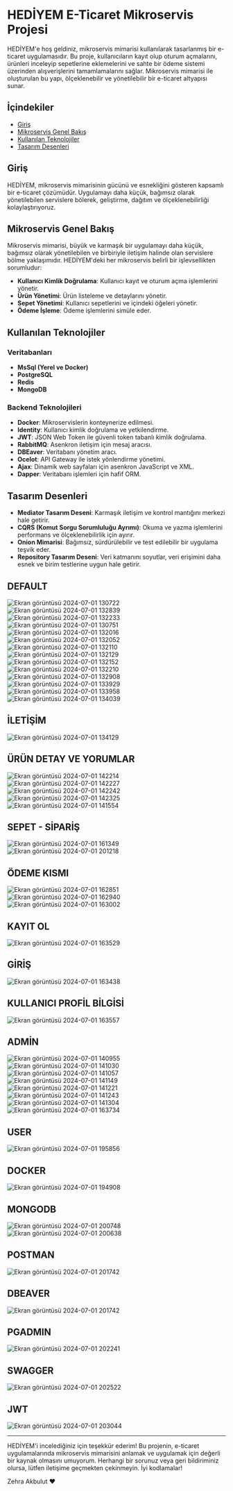 # HEDİYEM E-Ticaret Mikroservis Projesi

HEDİYEM'e hoş geldiniz, mikroservis mimarisi kullanılarak tasarlanmış bir e-ticaret uygulamasıdır. Bu proje, kullanıcıların kayıt olup oturum açmalarını, ürünleri inceleyip sepetlerine eklemelerini ve sahte bir ödeme sistemi üzerinden alışverişlerini tamamlamalarını sağlar. Mikroservis mimarisi ile oluşturulan bu yapı, ölçeklenebilir ve yönetilebilir bir e-ticaret altyapısı sunar.

## İçindekiler
- [Giriş](#giriş)
- [Mikroservis Genel Bakış](#mikroservis-genel-bakış)
- [Kullanılan Teknolojiler](#kullanılan-teknolojiler)
- [Tasarım Desenleri](#tasarım-desenleri)

## Giriş
HEDİYEM, mikroservis mimarisinin gücünü ve esnekliğini gösteren kapsamlı bir e-ticaret çözümüdür. Uygulamayı daha küçük, bağımsız olarak yönetilebilen servislere bölerek, geliştirme, dağıtım ve ölçeklenebilirliği kolaylaştırıyoruz.

## Mikroservis Genel Bakış
Mikroservis mimarisi, büyük ve karmaşık bir uygulamayı daha küçük, bağımsız olarak yönetilebilen ve birbiriyle iletişim halinde olan servislere bölme yaklaşımıdır. HEDİYEM'deki her mikroservis belirli bir işlevsellikten sorumludur:
- **Kullanıcı Kimlik Doğrulama**: Kullanıcı kayıt ve oturum açma işlemlerini yönetir.
- **Ürün Yönetimi**: Ürün listeleme ve detaylarını yönetir.
- **Sepet Yönetimi**: Kullanıcı sepetlerini ve içindeki öğeleri yönetir.
- **Ödeme İşleme**: Ödeme işlemlerini simüle eder.

## Kullanılan Teknolojiler
### Veritabanları
- **MsSql (Yerel ve Docker)**
- **PostgreSQL**
- **Redis**
- **MongoDB**

### Backend Teknolojileri
- **Docker**: Mikroservislerin konteynerize edilmesi.
- **Identity**: Kullanıcı kimlik doğrulama ve yetkilendirme.
- **JWT**: JSON Web Token ile güvenli token tabanlı kimlik doğrulama.
- **RabbitMQ**: Asenkron iletişim için mesaj aracısı.
- **DBEaver**: Veritabanı yönetim aracı.
- **Ocelot**: API Gateway ile istek yönlendirme yönetimi.
- **Ajax**: Dinamik web sayfaları için asenkron JavaScript ve XML.
- **Dapper**: Veritabanı işlemleri için hafif ORM.

## Tasarım Desenleri
- **Mediator Tasarım Deseni**: Karmaşık iletişim ve kontrol mantığını merkezi hale getirir.
- **CQRS (Komut Sorgu Sorumluluğu Ayrımı)**: Okuma ve yazma işlemlerini performans ve ölçeklenebilirlik için ayırır.
- **Onion Mimarisi**: Bağımsız, sürdürülebilir ve test edilebilir bir uygulama teşvik eder.
- **Repository Tasarım Deseni**: Veri katmanını soyutlar, veri erişimini daha esnek ve birim testlerine uygun hale getirir.


## DEFAULT
![Ekran görüntüsü 2024-07-01 130722](https://github.com/zehrakbulut/ECommerce/assets/103004228/6bb7a84e-8e46-4f00-a811-9b3d48d13961)
![Ekran görüntüsü 2024-07-01 132839](https://github.com/zehrakbulut/ECommerce/assets/103004228/783a7640-377d-4aeb-9526-c7ca55456332)
![Ekran görüntüsü 2024-07-01 132233](https://github.com/zehrakbulut/ECommerce/assets/103004228/9e306f0e-dbd1-404c-bd89-dfc4f89f43b7)
![Ekran görüntüsü 2024-07-01 130751](https://github.com/zehrakbulut/ECommerce/assets/103004228/903736c1-eb03-4fa2-bc2b-ebe59614fca2)
![Ekran görüntüsü 2024-07-01 132016](https://github.com/zehrakbulut/ECommerce/assets/103004228/e24ebac0-6070-45c5-8cf5-9c4a7dfc7e3f)
![Ekran görüntüsü 2024-07-01 132052](https://github.com/zehrakbulut/ECommerce/assets/103004228/8546eeff-4ced-4083-b616-1ab376edfcbb)
![Ekran görüntüsü 2024-07-01 132110](https://github.com/zehrakbulut/ECommerce/assets/103004228/334acaf6-d9bc-4152-a204-6f3020bbe35f)
![Ekran görüntüsü 2024-07-01 132129](https://github.com/zehrakbulut/ECommerce/assets/103004228/0b05e95c-50b8-40b2-a627-cbac0efcd0c8)
![Ekran görüntüsü 2024-07-01 132152](https://github.com/zehrakbulut/ECommerce/assets/103004228/a5062d2b-5e62-4ad8-9ae3-a1b86b8c2b41)
![Ekran görüntüsü 2024-07-01 132210](https://github.com/zehrakbulut/ECommerce/assets/103004228/5b79071f-5fba-47fc-ade8-e71853983d30)
![Ekran görüntüsü 2024-07-01 132908](https://github.com/zehrakbulut/ECommerce/assets/103004228/a0eedd24-2434-44e1-a1c6-9b63d8e7d390)
![Ekran görüntüsü 2024-07-01 133929](https://github.com/zehrakbulut/ECommerce/assets/103004228/8f4f6987-a2dd-4386-b208-9469c91e09aa)
![Ekran görüntüsü 2024-07-01 133958](https://github.com/zehrakbulut/ECommerce/assets/103004228/c009f81d-cb0e-4ac7-8487-c66d978e100d)
![Ekran görüntüsü 2024-07-01 134039](https://github.com/zehrakbulut/ECommerce/assets/103004228/d08318a8-f3cb-4add-a4f8-491b05e5c843)

## İLETİŞİM
![Ekran görüntüsü 2024-07-01 134129](https://github.com/zehrakbulut/ECommerce/assets/103004228/46f13375-54cf-4bf7-a3fc-97dc3c341911)



## ÜRÜN DETAY VE YORUMLAR
![Ekran görüntüsü 2024-07-01 142214](https://github.com/zehrakbulut/ECommerce/assets/103004228/333e1a5f-9c18-4b4b-8aaf-f8778cacc6f0)
![Ekran görüntüsü 2024-07-01 142227](https://github.com/zehrakbulut/ECommerce/assets/103004228/8c559ecb-ae5a-4dd8-b70e-b3596ef960c8)
![Ekran görüntüsü 2024-07-01 142242](https://github.com/zehrakbulut/ECommerce/assets/103004228/75c093e4-84f5-4c4a-94f6-65b1a2afe2c1)
![Ekran görüntüsü 2024-07-01 142325](https://github.com/zehrakbulut/ECommerce/assets/103004228/8b7b7f89-d520-4053-82df-12c3d82dfbf9)
![Ekran görüntüsü 2024-07-01 141554](https://github.com/zehrakbulut/ECommerce/assets/103004228/bdbea3c2-79f9-4315-aada-0e4c61e21ace)


## SEPET - SİPARİŞ
![Ekran görüntüsü 2024-07-01 161349](https://github.com/zehrakbulut/ECommerce/assets/103004228/53803e0d-867a-40f7-92cf-9dff3b3f137a)
![Ekran görüntüsü 2024-07-01 201218](https://github.com/zehrakbulut/ECommerce/assets/103004228/a5111761-7465-4d78-9a33-3fb38cc1bdea)


## ÖDEME KISMI
![Ekran görüntüsü 2024-07-01 162851](https://github.com/zehrakbulut/ECommerce/assets/103004228/ced5073a-7b44-4060-820c-f1f260b3fb7f)
![Ekran görüntüsü 2024-07-01 162940](https://github.com/zehrakbulut/ECommerce/assets/103004228/dfc73a82-0b10-4633-a3b8-63f2be0e718e)
![Ekran görüntüsü 2024-07-01 163002](https://github.com/zehrakbulut/ECommerce/assets/103004228/1208771d-c079-480b-8bb6-db8b7bbadae4)


## KAYIT OL
![Ekran görüntüsü 2024-07-01 163529](https://github.com/zehrakbulut/ECommerce/assets/103004228/92c7274c-2415-473e-a215-4175098c90a7)

## GİRİŞ
![Ekran görüntüsü 2024-07-01 163438](https://github.com/zehrakbulut/ECommerce/assets/103004228/ea6bb611-dd76-4d57-863f-d054b9f88cd4)

## KULLANICI PROFİL BİLGİSİ
![Ekran görüntüsü 2024-07-01 163557](https://github.com/zehrakbulut/ECommerce/assets/103004228/66cf9522-045a-4bd1-91d3-e4a8fb3dc3db)



## ADMİN
![Ekran görüntüsü 2024-07-01 140955](https://github.com/zehrakbulut/ECommerce/assets/103004228/39e3291d-9090-4c00-86bf-5ac770331e2d)
![Ekran görüntüsü 2024-07-01 141030](https://github.com/zehrakbulut/ECommerce/assets/103004228/c06a795b-5e56-42d9-8578-9cbc831b40ac)
![Ekran görüntüsü 2024-07-01 141057](https://github.com/zehrakbulut/ECommerce/assets/103004228/35097b96-28e0-4d3d-932a-160adb343718)
![Ekran görüntüsü 2024-07-01 141149](https://github.com/zehrakbulut/ECommerce/assets/103004228/35bb572b-91cc-45ad-b6c7-7968889cba97)
![Ekran görüntüsü 2024-07-01 141221](https://github.com/zehrakbulut/ECommerce/assets/103004228/04a386b4-0f4d-4c7f-a62c-cfabadce81c0)
![Ekran görüntüsü 2024-07-01 141243](https://github.com/zehrakbulut/ECommerce/assets/103004228/baf5a1ba-3a61-4a48-8899-387120bbbc0e)
![Ekran görüntüsü 2024-07-01 141304](https://github.com/zehrakbulut/ECommerce/assets/103004228/a8fb1b40-8a0a-4c57-aff7-355b245479bd)
![Ekran görüntüsü 2024-07-01 163734](https://github.com/zehrakbulut/ECommerce/assets/103004228/d6cea798-b9a8-469b-8ef3-f5e7dd495653)


## USER
![Ekran görüntüsü 2024-07-01 195856](https://github.com/zehrakbulut/ECommerce/assets/103004228/3805d79f-8ae4-41ca-972e-d3e47ca8f25d)

## DOCKER
![Ekran görüntüsü 2024-07-01 194908](https://github.com/zehrakbulut/ECommerce/assets/103004228/25ea5e3c-4f78-4f3b-9de5-abdea549c56d)

## MONGODB
![Ekran görüntüsü 2024-07-01 200748](https://github.com/zehrakbulut/ECommerce/assets/103004228/9a7819a4-233e-42bc-9795-5acfba994f3a)
![Ekran görüntüsü 2024-07-01 200638](https://github.com/zehrakbulut/ECommerce/assets/103004228/b2941033-d4ee-4101-9a32-141d699bfabb)


## POSTMAN
![Ekran görüntüsü 2024-07-01 201742](https://github.com/zehrakbulut/ECommerce/assets/103004228/d6bfd02e-f497-49b2-97b8-cc73ebbda5a4)

## DBEAVER
![Ekran görüntüsü 2024-07-01 201742](https://github.com/zehrakbulut/ECommerce/assets/103004228/f01a7758-a4ee-4759-bef0-05e71643478a)

## PGADMIN
![Ekran görüntüsü 2024-07-01 202241](https://github.com/zehrakbulut/ECommerce/assets/103004228/afbf4084-72a7-4227-a2e3-72f8f1d497fa)

## SWAGGER
![Ekran görüntüsü 2024-07-01 202522](https://github.com/zehrakbulut/ECommerce/assets/103004228/d6ed369a-6333-4a34-82fd-936f5e7f22dc)


## JWT
![Ekran görüntüsü 2024-07-01 203044](https://github.com/zehrakbulut/ECommerce/assets/103004228/cc92af92-106d-4473-bfb4-062beeea0484)

---

HEDİYEM'i incelediğiniz için teşekkür ederim! Bu projenin, e-ticaret uygulamalarında mikroservis mimarisini anlamak ve uygulamak için değerli bir kaynak olmasını umuyorum. Herhangi bir sorunuz veya geri bildiriminiz olursa, lütfen iletişime geçmekten çekinmeyin. İyi kodlamalar!

Zehra Akbulut ❤️
